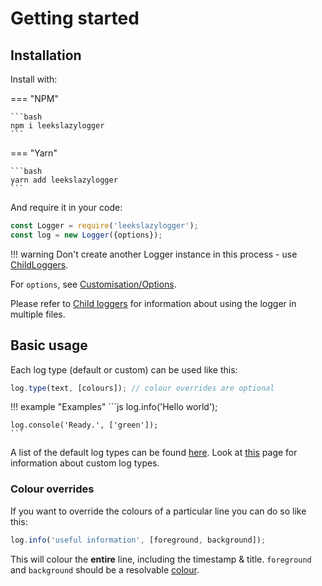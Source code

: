 # Getting started

## Installation

Install with:

=== "NPM"

	```bash
	npm i leekslazylogger
	```

=== "Yarn"

	```bash
	yarn add leekslazylogger
	```

And require it in your code:

```js
const Logger = require('leekslazylogger');
const log = new Logger({options});
```

!!! warning
	Don't create another Logger instance in this process - use [ChildLoggers](/child-loggers).

For `options`, see [Customisation/Options](/customisation/options).

Please refer to [Child loggers](/child-loggers) for information about using the logger in multiple files.

## Basic usage

Each log type (default or custom) can be used like this:

```js
log.type(text, [colours]); // colour overrides are optional
```

!!! example "Examples"
	```js
	log.info('Hello world');

	log.console('Ready.', ['green']);
	```

A list of the default log types can be found [here](/log-types). Look at [this](/customisation/custom-types) page for information about custom log types.

### Colour overrides

If you want to override the colours of a particular line you can do so like this:

```js
log.info('useful information', [foreground, background]);
```

This will colour the **entire** line, including the timestamp  & title.
`foreground` and `background` should be a resolvable [colour](/colours).
